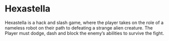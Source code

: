 # Hexastella
Hexastella is a hack and slash game, where the player takes on the role of a nameless robot on their path to defeating a strange alien creature. The Player must dodge, dash and block the enemy’s abilities to survive the fight.
